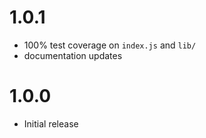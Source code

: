 1.0.1
=====

* 100% test coverage on `index.js` and `lib/`
* documentation updates

1.0.0
=====

* Initial release